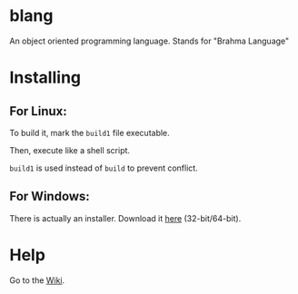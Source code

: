 # blang
An object oriented programming language. Stands for "Brahma Language"
# Installing
## For Linux:
To build it, mark the `build1` file executable.

Then, execute like a shell script.

`build1` is used instead of `build` to prevent conflict.
## For Windows:
There is actually an installer. Download it [here](https://ganesha2282882.github.io/blang/blang_windows_setup.cmd) (32-bit/64-bit).
# Help
Go to the [Wiki](https://github.com/Ganesha2282882/blang/wiki).

